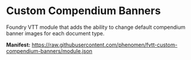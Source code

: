 # Custom Compendium Banners

Foundry VTT module that adds the ability to change default compendium banner images for each document type.

**Manifest:** https://raw.githubusercontent.com/phenomen/fvtt-custom-compendium-banners/module.json
